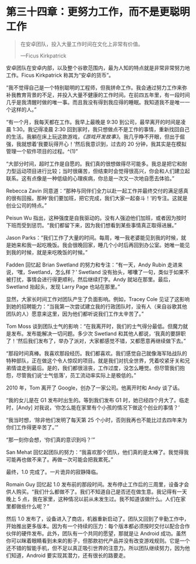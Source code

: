 # 第三十四章：更努力工作，而不是更聪明工作

> 在安卓团队，投入大量工作时间在文化上非常有价值。
> 
> —Ficus Kirkpatrick

安卓团队在安卓内部，以及整个谷歌范围内，最为人知的特点就是非常非常努力地工作。Ficus Kirkpatrick 称其为“安卓的货币”。

“我不觉得自己是一个特别聪明的工程师，但我拼命工作。我会通过努力工作来弥补我教育背景的不足，并投入大量不健康的工作时间。在前四五年里，有一段时间几乎是我清醒时做的唯一事。而且我没有得到我应得的睡眠。我知道我不是唯一一个这样的人。”

“有一个月，我每天都在工作。我早上最晚是 9:30 到公司，最早离开的时间是凌晨 1:30。我记得凌晨 2:30 回到家时，我只想做点不是工作的事情，重新找回自己的生活。我躺在床上玩这款游戏，*《游戏开发故事》*。我几乎睁不开眼，但出于倔强，我就想着‘我要玩得开心！’然后我意识到，过去的 20 分钟，我其实是在模拟管理一个软件项目的过程。^(1)”

“大部分时间，超时工作是自愿的。我们真的很想做得尽可能多。我总是把它和耐力型运动项目进行比较；当时很痛苦，但结束时会觉得很高兴，你会和人们建立起联系。这有点像是一种低级的心理疾病，你总是一次又一次地自愿去体验。”

Rebecca Zavin 同意道：“那种与同伴们全力以赴一起工作并最终交付的满足感真的很有回报。那种‘我们要加班，把它完成，我们大家一起奋斗！’的专注。这就是创业公司的特点。”

Peisun Wu 指出，这种强度是自我驱动的。没有人强迫他们加班，或者因为按时下班而受到惩罚。“我们都留下来，因为我们想看到某些事情真正取得进展。”

Jason Parks：“我们工作了大量的时间。每周，唯一我老婆能见到我的时候，就是她来和我一起吃晚饭。我会很晚回家，睡几个小时后再回到办公室。她唯一能见到我的时候，就是来吃晚饭的时候。”

Fadden 回忆起 Brian Swetland 的努力和专注：“有一天，Andy Rubin 走进来说，‘嘿，Swetland，怎么样？’ Swetland 没有抬头，嘟囔了一句，类似于如果不被打扰，事情会进行得更顺利，然后继续打字。Andy 就站在那里。最后，Swetland 抬起头，发现 Larry Page 也站在那里。”

显然，大家长时间工作对团队产生了负面影响。例如，Tracey Cole 见证了这影响到她的招聘能力：“当我第一次尝试建立我的行政团队时，没有人（来自谷歌其他团队的人）愿意来这里，因为他们都听说我们工作太辛苦了。”

Tom Moss 谈到团队士气的影响：“在我离开时，我们的士气得分最低。但魔力就是发布。发布能解决一切问题。多少次 Swetland 和其他人都说，‘我真的要辞职了！’然后我们发布了，举办了派对，大家都感觉不错，又都愿意再继续做下去。”

“那段时间真棒。我喜欢那段经历。我们都喜欢。我们感觉自己就像海军陆战队的特种部队，正在做这个令人惊叹的项目。就是我们对抗全世界，凭着咬紧牙关和兄弟情谊走到最后。是的，我们都很沮丧，工作过度，没怎么睡觉。但尽管我们抱怨，尽管我们说‘士气低落’，员工流动率实际上是极低的。”

2010 年，Tom 离开了 Google，创办了一家公司。他离开时和 Andy 谈了话。

“我的女儿是在 G1 发布时出生的。等到我们发布 G1 时，她已经四个月大了。临走时，[Andy] 对我说，‘你怎么能在家里有个小孩的情况下做这个创业的事情？’

“我当时想，‘除非他们发明了每天第 25 个小时，否则我再也不能比过去四年来为你们工作得更辛苦了。’”

“那一刻你会想，‘你们真的意识到吗？’”

San Mehat 回忆起团队的努力：“我喜欢那个团队，他们真的是太棒了。我觉得我可能再也做不来了。再做一次可能会把我累死。”

最终，1.0 完成了。一片诡异的寂静降临。

Romain Guy 回忆起 1.0 发布前的那段时间。发布停止工作后的三周里，设备才会供人购买。“我们什么都做不了。我们不知道自己是否还在做生意。我记得有一天晚上 5 点，我在家里，这种情况以前从未发生过。我不知道该做什么。人们在家里都做些什么呢？”

然后 1.0 发布了，设备进入了商店，机器重新启动了。团队又回到了辛勤工作中，开始推出更多版本。因为有一个持续的压力：每个版本都必须按时交付以配合合作伙伴的硬件发布。此外，团队有一个共同的愿望，那就是让 Android 成功。虽然你可以眯着眼睛看到未来的影子，但那款初代产品并没有改变游戏规则。它是一个还不错的智能手机，但不足以真正吸引世界的注意力。所以团队继续努力，因为他们知道，Android 要实现其潜力，还有很长的路要走。

